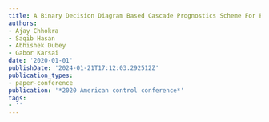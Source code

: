 ```yaml
---
title: A Binary Decision Diagram Based Cascade Prognostics Scheme For Power Systems
authors:
- Ajay Chhokra
- Saqib Hasan
- Abhishek Dubey
- Gabor Karsai
date: '2020-01-01'
publishDate: '2024-01-21T17:12:03.292512Z'
publication_types:
- paper-conference
publication: '*2020 American control conference*'
tags:
- ''
---
```

